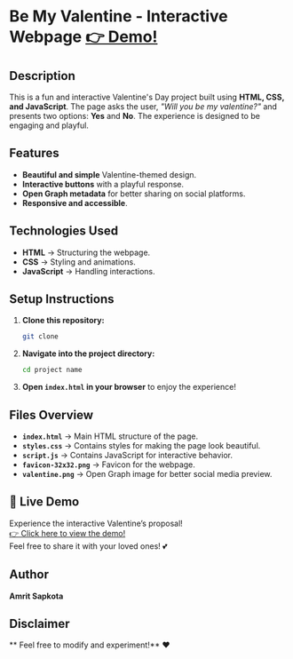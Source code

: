 # Be My Valentine - Interactive Webpage [👉 Demo!](https://bemyvalentinewillyou.netlify.app/)  

## Description
This is a fun and interactive Valentine's Day project built using **HTML, CSS, and JavaScript**. The page asks the user, *"Will you be my valentine?"* and presents two options: **Yes** and **No**. The experience is designed to be engaging and playful.

## Features
- **Beautiful and simple** Valentine-themed design.
- **Interactive buttons** with a playful response.
- **Open Graph metadata** for better sharing on social platforms.
- **Responsive and accessible**.

## Technologies Used
- **HTML** → Structuring the webpage.
- **CSS** → Styling and animations.
- **JavaScript** → Handling interactions.

## Setup Instructions
1. **Clone this repository:**
   ```sh
   git clone 
   ```
2. **Navigate into the project directory:**
   ```sh
   cd project name
   ```
3. **Open `index.html` in your browser** to enjoy the experience!

## Files Overview
- **`index.html`** → Main HTML structure of the page.
- **`styles.css`** → Contains styles for making the page look beautiful.
- **`script.js`** → Contains JavaScript for interactive behavior.
- **`favicon-32x32.png`** → Favicon for the webpage.
- **`valentine.png`** → Open Graph image for better social media preview.

## 💖 Live Demo  
Experience the interactive Valentine’s proposal!  
[👉 Click here to view the demo!](https://bemyvalentinewillyou.netlify.app/)  
Feel free to share it with your loved ones! 💕

## Author
**Amrit Sapkota**

## Disclaimer
** Feel free to modify and experiment!** ❤️

